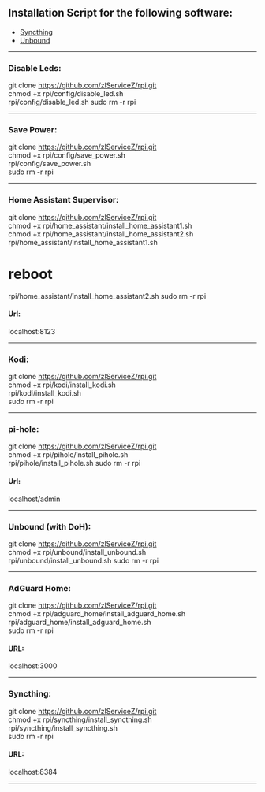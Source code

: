 
## Installation Script for the following software:
- [Syncthing](https://syncthing.net/)
- [Unbound](https://docs.pi-hole.net/guides/dns/unbound/)

---

### Disable Leds: 
git clone https://github.com/zlServiceZ/rpi.git  
chmod +x rpi/config/disable_led.sh  
rpi/config/disable_led.sh
sudo rm -r rpi  

---

### Save Power: 
git clone https://github.com/zlServiceZ/rpi.git  
chmod +x rpi/config/save_power.sh  
rpi/config/save_power.sh  
sudo rm -r rpi  

---

### Home Assistant Supervisor: 
git clone https://github.com/zlServiceZ/rpi.git  
chmod +x rpi/home_assistant/install_home_assistant1.sh  
chmod +x rpi/home_assistant/install_home_assistant2.sh 
rpi/home_assistant/install_home_assistant1.sh
# reboot
rpi/home_assistant/install_home_assistant2.sh
sudo rm -r rpi  

#### Url:
localhost:8123

---

### Kodi: 
git clone https://github.com/zlServiceZ/rpi.git  
chmod +x rpi/kodi/install_kodi.sh  
rpi/kodi/install_kodi.sh  
sudo rm -r rpi

---

### pi-hole: 
git clone https://github.com/zlServiceZ/rpi.git  
chmod +x rpi/pihole/install_pihole.sh  
rpi/pihole/install_pihole.sh
sudo rm -r rpi  

#### Url:
localhost/admin

---

### Unbound (with DoH): 
git clone https://github.com/zlServiceZ/rpi.git  
chmod +x rpi/unbound/install_unbound.sh  
rpi/unbound/install_unbound.sh
sudo rm -r rpi  

---

### AdGuard Home: 
git clone https://github.com/zlServiceZ/rpi.git  
chmod +x rpi/adguard_home/install_adguard_home.sh  
rpi/adguard_home/install_adguard_home.sh  
sudo rm -r rpi  

#### URL:
localhost:3000

---

### Syncthing: 
git clone https://github.com/zlServiceZ/rpi.git  
chmod +x rpi/syncthing/install_syncthing.sh  
rpi/syncthing/install_syncthing.sh  
sudo rm -r rpi  

#### URL:
localhost:8384

---